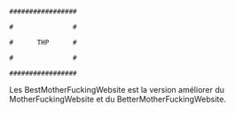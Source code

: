                                                                                       #################
                                                                                      #               #
                                                                                      #      THP      #
                                                                                      #               #
                                                                                      #################







Les BestMotherFuckingWebsite est la version améliorer du MotherFuckingWebsite et du BetterMotherFuckingWebsite.
